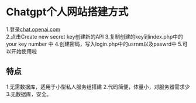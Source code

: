 # Chatgpt个人网站搭建方式
1.登录[chat.openai.com](https://platform.openai.com/api-keys)</br>
2.点击Create new secret key创建新的API
3.复制创建的key到index.php中的your key number 中
4.创建密码，写入login.php中的usrnm以及paswrd中
5.可以开始使用啦
## 特点
1.无需数据库，适用于小型私人服务组搭建 
2.代码简便，体量小，对服务器需求少
3.无数据库，安全。

